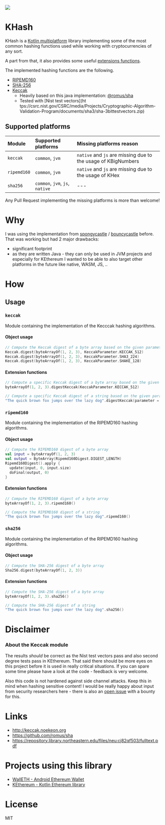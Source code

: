 [![](https://jitpack.io/v/walleth/sha3.svg)](https://jitpack.io/#walleth/sha3)

# KHash

KHash is a [Kotlin multiplatform](https://kotlinlang.org/docs/reference/multiplatform.html) library implementing 
some of the most common hashing functions used while working with cryptocurrencies of any sort.

A part from that, it also provides some useful [extensions functions](https://kotlinlang.org/docs/reference/extensions.html).

The implemented hashing functions are the following. 
* [RIPEMD160](https://en.wikipedia.org/wiki/RIPEMD)
* [SHA-256](https://en.wikipedia.org/wiki/SHA-2) 
* [Keccak](https://en.wikipedia.org/wiki/SHA-3)
   - Heavily based on this java implementation: [@romus/sha](https://github.com/romus/sha)
   - Tested with [Nist test vectors](ht tps://csrc.nist.gov/CSRC/media/Projects/Cryptographic-Algorithm-Validation-Program/documents/sha3/sha-3bittestvectors.zip)

## Supported platforms
| Module | Supported platforms | Missing platforms reason |
| :------- | :-------- | :----------------------------- |
| `keccak` | `common`, `jvm` | `native` and `js` are missing due to the usage of KBigNumbers | 
| `ripemd160` | `common`, `jvm` | `native` and `js` are missing due to the usage of KHex |
| `sha256` | `common`, `jvm`, `js`, `native` | --- |

Any Pull Request implementing the missing platforms is more than welcome! 

# Why

I was using the implementation from [spongycastle](https://rtyley.github.io/spongycastle) / [bouncycastle](http://www.bouncycastle.org) before. That was working but had 2 major drawbacks:

 * significant footprint
 * as they are written Java - they can only be used in JVM projects and especially for KEthereum I wanted to be able to also target other platforms in the future like native, WASM, JS, ..

# How
## Usage
### `keccak`
Module containing the implementation of the Kecccak hashing algorithms.  

#### Object usage
```kotlin
// Compute the Keccak digest of a byte array based on the given parameter
Keccak.digest(byteArrayOf(1, 2, 3), KeccakParameter.KECCAK_512) 
Keccak.digest(byteArrayOf(1, 2, 3), KeccakParameter.SHA3_224) 
Keccak.digest(byteArrayOf(1, 2, 3), KeccakParameter.SHAKE_128) 
```

#### Extension functions
```kotlin
// Compute a specific Keccak digest of a byte array based on the given parameter
byteArrayOf(1, 2, 3).digestKeccak(KeccakParameter.KECCAK_512)

// Compute a specific Keccak digest of a string based on the given parameter
"The quick brown fox jumps over the lazy dog".digestKeccak(parameter = KeccakParameter.SHA3_384)
```

### `ripemd160`
Module containing the implementation of the RIPEMD160 hashing algorithms.  

#### Object usage
```kotlin
// Compute the RIPEMD160 digest of a byte array
val input = byteArrayOf(1, 2, 3)
val output = ByteArray(Ripemd160Digest.DIGEST_LENGTH)
Ripemd160Digest().apply {
  update(input, 0, input.size)
  doFinal(output, 0)
} 
```

#### Extension functions
```kotlin
// Compute the RIPEMD160 digest of a byte array
byteArrayOf(1, 2, 3).ripemd160()

// Compute the RIPEMD160 digest of a string
"The quick brown fox jumps over the lazy dog".ripemd160()
```

### `sha256`
Module containing the implementation of the RIPEMD160 hashing algorithms.  

#### Object usage
```kotlin
// Compute the SHA-256 digest of a byte array 
Sha256.digest(byteArrayOf(1, 2, 3))
```

#### Extension functions
```kotlin
// Compute the SHA-256 digest of a byte array
byteArrayOf(1, 2, 3).sha256()

// Compute the SHA-256 digest of a string
"The quick brown fox jumps over the lazy dog".sha256()
```

# Disclaimer
### About the Keccak module
The results *should* be correct as the Nist test vectors pass and also second degree tests pass in KEthereum. That said there should be more eyes on this project before it is used in really critical situations. If you can spare some time please have a look at the code - feedback is very welcome.

Also this code is not hardened against side channel attacks. Keep this in mind when hashing sensitive content! I would be really happy about input from security researchers here - there is also an [open issue](https://github.com/walleth/sha3/issues/5) with a bounty for this.

# Links
 * http://keccak.noekeon.org
 * https://github.com/romus/sha
 * https://repository.library.northeastern.edu/files/neu:cj82qf503/fulltext.pdf

# Projects using this library
 * [WallETH - Android Ethereum Wallet](https://walleth.org)
 * [KEthereum - Kotlin Ethereum library](https://github.com/walleth/kethereum)

# License
MIT
